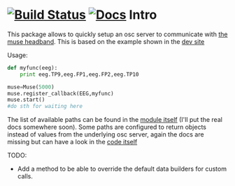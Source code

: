 [![Build Status](https://travis-ci.org/capitancambio/pyrnassus.svg?branch=master)](https://travis-ci.org/capitancambio/pyrnassus)
[![Docs](https://readthedocs.org/projects/pyrnassus/badge/?version=latest)](https://readthedocs.org/projects/pyrnassus/badge/?version=latest)
Intro
=====

This package allows to quickly setup an osc server to communicate with [the muse headband](htttp://choosemuse.com). 
This is based on the example shown in the [dev site](https://sites.google.com/a/interaxon.ca/muse-developer-site/developer-getting-started-guide)

Usage:
```python
def myfunc(eeg):
    print eeg.TP9,eeg.FP1,eeg.FP2,eeg.TP10

muse=Muse(5000)
muse.register_callback(EEG,myfunc)
muse.start()
#do sth for waiting here
```


The list of available paths can be found in the [module itself](https://github.com/capitancambio/pyrnassus/blob/master/pyrnassus/pyrnassus.py#L33) (I'll put the real docs somewhere soon).
Some paths are configured to return objects instead of values from the underlying osc server, again the docs are missing but can have a look in the [code itself](https://github.com/capitancambio/pyrnassus/blob/master/pyrnassus/pyrnassus.py#L131)

TODO:
  * Add a method to be able to override the default data builders for custom calls.



